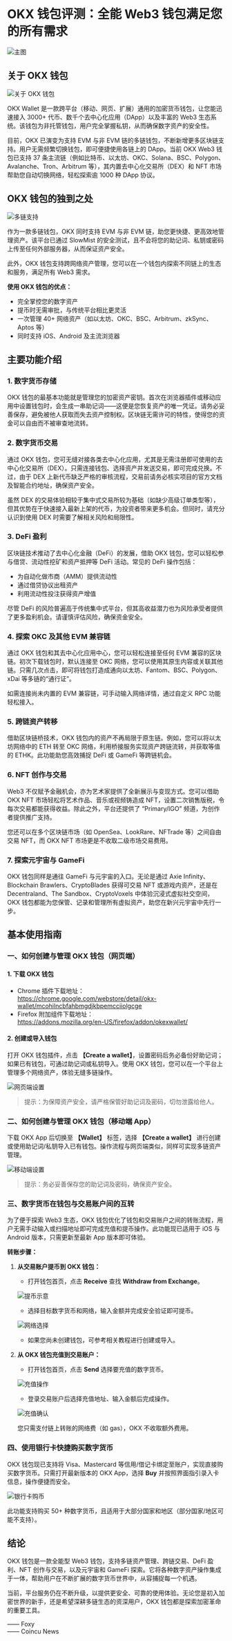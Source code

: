 # OKX 钱包评测：全能 Web3 钱包满足您的所有需求

![主图](https://www.jmhbdh.com/wp-content/img/966053137429.webp)

## 关于 OKX 钱包

![关于 OKX 钱包](https://www.jmhbdh.com/wp-content/img/072703205892437.webp)

OKX Wallet 是一款跨平台（移动、网页、扩展）通用的加密货币钱包，让您能迅速接入 3000+ 代币、数千个去中心化应用（DApp）以及丰富的 Web3 生态系统。该钱包为非托管钱包，用户完全掌握私钥，从而确保数字资产的安全性。

目前，OKX 已演变为支持 EVM 与非 EVM 链的多链钱包，不断新增更多区块链支持。用户无需频繁切换钱包，即可便捷使用各链上的 DApp。当前 OKX Web3 钱包已支持 37 条主流链（例如比特币、以太坊、OKC、Solana、BSC、Polygon、Avalanche、Tron、Arbitrum 等），其内置去中心化交易所（DEX）和 NFT 市场帮助您自动切换网络，轻松探索逾 1000 种 DApp 协议。

## OKX 钱包的独到之处

![多链支持](https://www.jmhbdh.com/wp-content/img/67477431151.webp)

作为一款多链钱包，OKX 同时支持 EVM 与非 EVM 链，助您更快捷、更高效地管理资产。该平台已通过 SlowMist 的安全测试，且不会将您的助记词、私钥或密码上传至任何外部服务器，从而保证资产安全。

此外，OKX 钱包支持跨网络资产管理，您可以在一个钱包内探索不同链上的生态和服务，满足所有 Web3 需求。

**使用 OKX 钱包的优点：**

- 完全掌控您的数字资产
- 提币时无需审批，与传统平台相比更灵活
- 一次管理 40+ 网络资产（如以太坊、OKC、BSC、Arbitrum、zkSync、Aptos 等）
- 同时支持 iOS、Android 及主流浏览器

## 主要功能介绍

### 1. 数字货币存储

OKX 钱包的最基本功能就是管理您的加密资产密钥。首次在浏览器插件或移动应用中设置钱包时，会生成一串助记词——这便是您恢复资产的唯一凭证。请务必妥善保存，避免被他人获取而失去资产控制权。区块链无需许可的特性，使得您的资金可以自由而不被审查地流转。

### 2. 数字货币交易

通过 OKX 钱包，您可无缝对接各类去中心化应用，尤其是无需注册即可使用的去中心化交易所（DEX）。只需连接钱包、选择资产并发送交易，即可完成兑换。不过，由于 DEX 上新代币缺乏严格的审核流程，交易前请务必核实项目的官方文档及智能合约地址，确保资产安全。

虽然 DEX 的交易体验相较于集中式交易所较为基础（如缺少高级订单类型等），但其优势在于快速接入最新上架的代币，为投资者带来更多机会。但同时，请充分认识到使用 DEX 时需要了解相关风险和局限性。

### 3. DeFi 盈利

区块链技术推动了去中心化金融（DeFi）的发展，借助 OKX 钱包，您可以轻松参与借贷、流动性挖矿和资产抵押等 DeFi 活动。常见的 DeFi 操作包括：
- 为自动化做市商（AMM）提供流动性
- 通过借贷协议出租资产
- 利用流动性投注获得资产增值

尽管 DeFi 的风险普遍高于传统集中式平台，但其高收益潜力也为风险承受者提供了更多盈利机会。请谨慎评估风险，确保资金安全。

### 4. 探索 OKC 及其他 EVM 兼容链

通过 OKX 钱包和其去中心化应用中心，您可以轻松连接至任何 EVM 兼容的区块链。初次下载钱包时，默认连接至 OKC 网络，您可以使用其原生内容或关联其他链。只需几次点击，即可将钱包打造成通向以太坊、Fantom、BSC、Polygon、xDai 等多链的“通行证”。

如需连接尚未内置的 EVM 兼容链，可手动输入网络详情，通过自定义 RPC 功能轻松接入。

### 5. 跨链资产转移

借助区块链桥技术，OKX 钱包内的资产不再局限于原生链。例如，您可以将以太坊网络中的 ETH 转至 OKC 网络，利用桥接服务实现资产跨链流转，并获取等值的 ETHK。此功能助您高效捕捉 DeFi 或 GameFi 等跨链机会。

### 6. NFT 创作与交易

Web3 不仅赋予金融机会，亦为艺术家提供了全新展示与变现方式。您可以借助 OKX NFT 市场轻松将艺术作品、音乐或视频铸造成 NFT，设置二次销售版税，令每次交易都能获得收益。除此之外，平台还提供了 “Primary/IGO” 频道，为创作者提供推广支持。

您还可以在多个区块链市场（如 OpenSea、LookRare、NFTrade 等）之间自由交易 NFT，而 OKX NFT 市场更是不收取二级市场交易费用。

### 7. 探索元宇宙与 GameFi

OKX 钱包同样是通往 GameFi 与元宇宙的入口。无论是通过 Axie Infinity、Blockchain Brawlers、CryptoBlades 获得可交易 NFT 或游戏内资产，还是在 Decentraland、The Sandbox、CryptoVoxels 中体验沉浸式虚拟社交空间，OKX 钱包都能为您保管、记录和管理所有虚拟资产，助您在新兴元宇宙中先行一步。

## 基本使用指南

### 一、如何创建与管理 OKX 钱包（网页端）

#### 1. 下载 OKX 钱包
- Chrome 插件下载地址：  
  https://chrome.google.com/webstore/detail/okx-wallet/mcohilncbfahbmgdjkbpemcciiolgcge
- Firefox 附加组件下载地址：  
  https://addons.mozilla.org/en-US/firefox/addon/okexwallet/

#### 2. 创建或导入钱包
打开 OKX 钱包插件，点击 **【Create a wallet】**，设置密码后务必备份好助记词；如果已有钱包，可通过助记词或私钥导入。使用 OKX 钱包，您可以在一个平台上管理多个网络资产，体验无缝多链操作。

![网页端设置](https://bit.ly/OKXe)

> 提示：为保障资产安全，请严格保管好助记词及密码，切勿泄露给他人。

### 二、如何创建与管理 OKX 钱包（移动端 App）

下载 OKX App 后切换至 **【Wallet】** 标签，选择 **【Create a wallet】** 进行创建或使用助记词/私钥导入已有钱包。操作流程与网页端类似，同样可实现多链资产管理。

![移动端设置](https://bit.ly/OKXe)

> 提示：务必妥善保存您的助记词及密码，确保资产安全。

### 三、数字货币在钱包与交易账户间的互转

为了便于探索 Web3 生态，OKX 钱包优化了钱包和交易账户之间的转账流程，用户无需手动输入或扫描地址即可完成充值和提币操作。此功能现已适用于 iOS 与 Android 版本，只需更新至最新 App 版本即可体验。

**转账步骤：**

1. **从交易账户提币到 OKX 钱包：**  
   - 打开钱包首页，点击 **Receive** 查找 **Withdraw from Exchange**。
   
   ![提币示意](https://bit.ly/OKXe)
   
   - 选择目标数字货币和网络，输入金额并完成安全验证即可提币。
   
   ![网络选择](https://bit.ly/OKXe)
   
   - 如果您尚未创建钱包，可参考相关教程进行创建或导入。
   
2. **从 OKX 钱包充值到交易账户：**  
   - 打开钱包首页，点击 **Send** 选择要充值的数字货币。
   
   ![充值操作](https://bit.ly/OKXe)
   
   - 登录交易账户后选择充值地址、输入金额后完成操作。  
   
   ![充值确认](https://bit.ly/OKXe)
   
   您只需支付链上转账的网络费（如 gas），OKX 不收取额外费用。

### 四、使用银行卡快捷购买数字货币

OKX 钱包现已支持将 Visa、Mastercard 等信用/借记卡绑定至账户，实现直接购买数字货币。只需打开最新版本的 OKX App，选择 **Buy** 并按照界面指引录入卡信息，操作便捷而安全。

![银行卡购币](https://bit.ly/OKXe)

此功能支持购买 50+ 种数字货币，且适用于大部分国家和地区（部分国家/地区可能不支持）。

## 结论

OKX 钱包是一款全能型 Web3 钱包，支持多链资产管理、跨链交易、DeFi 盈利、NFT 创作与交易，以及元宇宙和 GameFi 探索。它将各种数字资产操作集成于一体，帮助用户在不断扩展的数字货币世界中，从容捕捉每一个机遇。

当前，平台服务仍在不断升级，以提供更安全、可靠的使用体验。无论您是初入加密世界的新手，还是希望深耕多链生态的资深用户，OKX 钱包都是探索加密革命的重要工具。

—— Foxy  
—— Coincu News